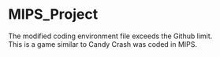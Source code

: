 # MIPS_Project

The modified coding environment file exceeds the Github limit.
<br>
This is a game similar to Candy Crash was coded in MIPS.
